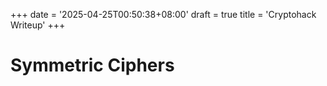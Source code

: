 +++
date = '2025-04-25T00:50:38+08:00'
draft = true
title = 'Cryptohack Writeup'
+++

# Symmetric Ciphers
##